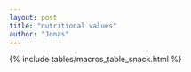 ```yaml
---
layout: post
title: "nutritional values"
author: "Jonas"
---
```


<div style="overflow-x: auto;">
{% include tables/macros_table_snack.html %}
</div>
